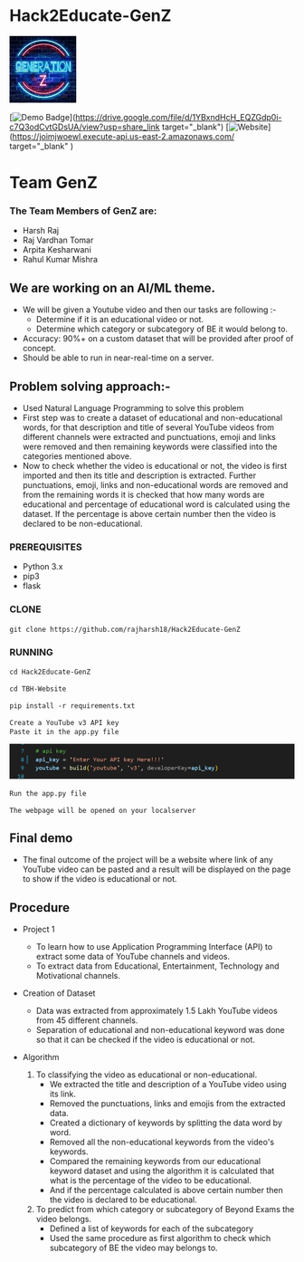 # Hack2Educate-GenZ
![Image not Found !!](icon.png?raw=true "Title")

[![Demo Badge](https://img.shields.io/badge/Watch-Demo-red)](https://drive.google.com/file/d/1YBxndHcH_EQZGdp0i-c7Q3odCvtGDsUA/view?usp=share_link  target="_blank")       [![Website](https://img.shields.io/badge/Website-red)](https://joimjwoewl.execute-api.us-east-2.amazonaws.com/  target="_blank" ) 
# Team GenZ

### The Team Members of GenZ are:
- Harsh Raj
- Raj Vardhan Tomar
- Arpita Kesharwani
- Rahul Kumar Mishra
## We are working on an AI/ML theme.
- We will be given a Youtube video and then our tasks are following :-
    - Determine if it is an educational video or not.
    - Determine which category or subcategory of BE it would belong to.
- Accuracy: 90%+ on a custom dataset that will be provided after proof of concept.
- Should be able to run in near-real-time on a server.
## Problem solving approach:-
- Used Natural Language Programming to solve this problem
- First step was to create a dataset of educational and non-educational words, for that description and title of several YouTube videos from different channels were extracted and punctuations, emoji and links were removed and then remaining keywords were classified into the categories mentioned above.
- Now to check whether the video is educational or not, the video is first imported and then its title and description is extracted. Further punctuations, emoji, links and non-educational words are removed and from the remaining words it is checked that how many words are educational and percentage of educational word is calculated using the dataset. If the percentage is above certain number then the video is declared to be non-educational.

### PREREQUISITES
* Python 3.x
* pip3
* flask

### CLONE
```
git clone https://github.com/rajharsh18/Hack2Educate-GenZ
```
### RUNNING
```
cd Hack2Educate-GenZ
```
```
cd TBH-Website
```
```
pip install -r requirements.txt
```
```
Create a YouTube v3 API key
Paste it in the app.py file
```

![Image not Found !!](pic1.jpg?raw=true "Title")

```
Run the app.py file
```
```
The webpage will be opened on your localserver
```

## Final demo
- The final outcome of the project will be a website where link of any YouTube video can be pasted and a result will be displayed on the page to show if the video is educational or not.
## Procedure
- Project 1
    - To learn how to use Application Programming Interface (API) to extract some data of YouTube
        channels and videos.
    - To extract data from Educational, Entertainment, Technology and Motivational channels.
- Creation of Dataset
    - Data was extracted from approximately 1.5 Lakh YouTube videos from 45 different channels.
    - Separation of educational and non-educational keyword was done so that it can be checked if the video is educational or not.
    
- Algorithm
    1. To classifying the video as educational or non-educational.
        - We extracted the title and description of a YouTube video using its link.
        - Removed the punctuations, links and emojis from the extracted data.
        - Created a dictionary of keywords by splitting the data word by word.
        - Removed all the non-educational keywords from the video's keywords.
        - Compared the remaining keywords from our educational keyword dataset and using the algorithm it is calculated that what is the percentage of the video to be educational.
        - And if the percentage calculated is above certain number then the video is declared to be educational.
    2. To predict from which category or subcategory of Beyond Exams the video belongs.
        - Defined a list of keywords for each of the subcategory
        - Used the same procedure as first algorithm to check which subcategory of BE the video may belongs to.
